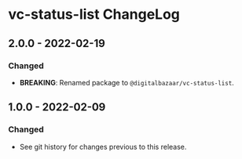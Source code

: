 # vc-status-list ChangeLog

## 2.0.0 - 2022-02-19

### Changed
- **BREAKING**: Renamed package to `@digitalbazaar/vc-status-list`.

## 1.0.0 - 2022-02-09

### Changed
- See git history for changes previous to this release.
